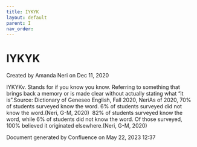 ```yaml
---
title: IYKYK
layout: default
parent: I
nav_order:
---
```


# IYKYK

Created by  Amanda Neri on Dec 11, 2020

IYKYKv. Stands for if you know you know. Referring to something that brings back a memory or is made clear without actually stating what “it is”.Source: Dictionary of Geneseo English, Fall 2020, NeriAs of 2020, 70% of students surveyed know the word. 6% of students surveyed did not know the word.(Neri, G-M, 2020)  82% of students surveyed know the word, while 6% of students did not know the word. Of those surveyed, 100% believed it originated elsewhere.(Neri, G-M, 2020)

Document generated by Confluence on May 22, 2023 12:37


